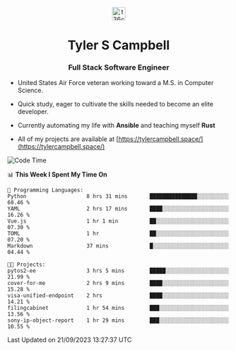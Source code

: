 <p align="center">
<a href="https://www.linkedin.com/in/t36campbell" target="blank"><img align="center" src="https://ik.imagekit.io/t36campbell/Portfolio/linkedin.png.original_m8bbGgPh6.png" alt="t36campbell" height="30" width="30" /></a>
</p>
<h1 align="center">Tyler S Campbell</h1>
<h3 align="center">Full Stack Software Engineer</h3>

* United States Air Force veteran working toward a M.S. in Computer Science.

* Quick study, eager to cultivate the skills needed to become an elite developer.

* Currently automating my life with **Ansible** and teaching myself **Rust**

* All of my projects are available at [https://tylercampbell.space/](https://tylercampbell.space/)

<!--START_SECTION:waka-->
![Code Time](http://img.shields.io/badge/Code%20Time-2%2C827%20hrs%2056%20mins-blue)

📊 **This Week I Spent My Time On** 

```text
💬 Programming Languages: 
Python                   8 hrs 31 mins       ███████████████░░░░░░░░░░   60.46 % 
YAML                     2 hrs 17 mins       ████░░░░░░░░░░░░░░░░░░░░░   16.26 % 
Vue.js                   1 hr 1 min          ██░░░░░░░░░░░░░░░░░░░░░░░   07.30 % 
TOML                     1 hr                ██░░░░░░░░░░░░░░░░░░░░░░░   07.20 % 
Markdown                 37 mins             █░░░░░░░░░░░░░░░░░░░░░░░░   04.44 % 

🐱‍💻 Projects: 
pytos2-ee                3 hrs 5 mins        █████░░░░░░░░░░░░░░░░░░░░   21.99 % 
cover-for-me             2 hrs 9 mins        ████░░░░░░░░░░░░░░░░░░░░░   15.28 % 
visa-unified-endpoint    2 hrs               ████░░░░░░░░░░░░░░░░░░░░░   14.21 % 
filingcabinet            1 hr 54 mins        ███░░░░░░░░░░░░░░░░░░░░░░   13.56 % 
sony-ip-object-report    1 hr 29 mins        ███░░░░░░░░░░░░░░░░░░░░░░   10.55 % 
```


 Last Updated on 21/09/2023 13:27:37 UTC
<!--END_SECTION:waka-->
